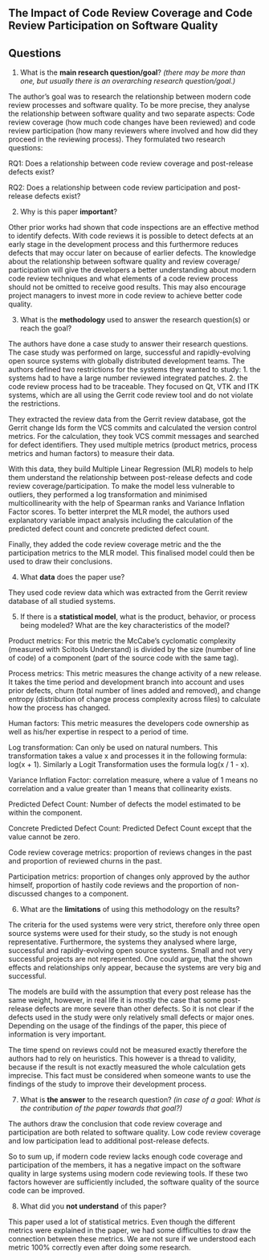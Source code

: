 ## The Impact of Code Review Coverage and Code Review Participation on Software Quality

## Questions

1. What is the **main research question/goal**? _(there may be more than one, but usually there is an overarching research question/goal.)_

The author’s goal was to research the relationship between modern code review processes and software quality. To be more precise, they analyse the relationship between software quality and two separate aspects: Code review coverage (how much code changes have been reviewed) and code review participation (how many reviewers where involved and how did they proceed in the reviewing process). They formulated two research questions:

RQ1: Does a relationship between code review coverage and post-release defects exist?

RQ2: Does a relationship between code review participation and post-release defects exist?

2. Why is this paper **important**?

Other prior works had shown that code inspections are an effective method to identify defects. With code reviews it is possible to detect defects at an early stage in the development process and this furthermore reduces defects that may occur later on because of earlier defects. 
The knowledge about the relationship between software quality and  review coverage/ participation will give the developers a better understanding about modern code review techniques and what elements of a code review process should not be omitted to receive good results. This may also encourage project managers to invest more in code review to achieve better code quality.

3. What is the **methodology** used to answer the research question(s) or reach the goal?

The authors have done a case study to answer their research questions. The case study was performed on large, successful and rapidly-evolving open source systems with globally distributed development teams. The authors defined two restrictions for the systems they wanted to study: 1. the systems had to have a large number reviewed integrated patches. 2. the code review process had to be traceable. They focused on Qt, VTK and ITK systems, which are all using the Gerrit code review tool and do not violate the restrictions. 

They extracted the review data from the Gerrit review database, got the Gerrit change Ids form the VCS commits and calculated the version control metrics. For the calculation, they took VCS commit messages and searched for defect identifiers. They used multiple metrics (product metrics, process metrics and human factors) to measure their data. 

With this data, they build Multiple Linear Regression (MLR) models to help them understand the relationship between post-release defects and code review coverage/participation. To make the model less vulnerable to outliers, they performed a log transformation and minimised multicollinearity with the help of Spearman ranks and Variance Inflation Factor scores. To better interpret the MLR model, the authors used explanatory variable impact analysis including the calculation of the predicted defect count and concrete predicted defect count. 

Finally, they added the code review coverage metric and the the participation metrics to the MLR model. This finalised model could then be used to draw their conclusions.

4. What **data** does the paper use?

They used code review data which was extracted from the Gerrit review database of all studied systems.

5. If there is a **statistical model**, what is the product, behavior, or process being modeled? What are the key characteristics of the model?

Product metrics: For this metric the McCabe’s cyclomatic complexity (measured with Scitools Understand) is divided by the size (number of line of code) of a component (part of the source code with the same tag).

Process metrics: This metric measures the change activity of a new release. It takes the time period and development branch into account and uses prior defects, churn (total number of lines added and removed), and change entropy (distribution of change process complexity across files) to calculate how the process has changed. 

Human factors: This metric measures the developers code ownership as well as his/her expertise in respect to a period of time.

Log transformation: Can only be used on natural numbers. This transformation takes a value x and processes it in the following formula: log(x + 1). Similarly a Logit Transformation uses the formula log(x / 1 - x). 

Variance Inflation Factor: correlation measure, where a value of 1 means no correlation and a value greater than 1 means that collinearity exists.

Predicted Defect Count: Number of defects the model estimated to be within the component.

Concrete Predicted Defect Count: Predicted Defect Count except that the value cannot be zero. 

Code review coverage metrics: proportion of reviews changes in the past and proportion of reviewed churns in the past. 

Participation metrics: proportion of changes only approved by the author himself, proportion of hastily code reviews and the proportion of non-discussed changes to a component. 

6. What are the **limitations** of using this methodology on the results?

The criteria for the used systems were very strict, therefore only three open source systems were used for their study, so the study is not enough representative. Furthermore, the systems they analysed where large, successful and rapidly-evolving open source systems. Small and not very successful projects are not represented. One could argue, that the shown effects and relationships only appear, because the systems are very big and successful. 

The models are build with the assumption that every post release has the same weight, however, in real life it is mostly the case that some post-release defects are more severe than other defects. So it is not clear if the defects used in the study were only relatively small defects or major ones. Depending on the usage of the findings of the paper, this piece of information is very important. 

The time spend on reviews could not be measured exactly therefore the authors had to rely on heuristics. This however is a thread to validity, because if the result is not exactly measured the whole calculation gets imprecise. This fact must be considered when someone wants to use the findings of the study to improve their development process.


7. What is **the answer** to the research question? _(in case of a goal: What is the contribution of the paper towards that goal?)_

The authors draw the conclusion that code review coverage and participation are both related to software quality. Low code review coverage and low participation lead to additional post-release defects. 

So to sum up, if modern code review lacks enough code coverage and participation of the members, it has a negative impact on the software quality in large systems using modern code reviewing tools. If these two factors however are sufficiently included, the software quality of the source code can be improved. 

8. What did you **not understand** of this paper?

This paper used a lot of statistical metrics. Even though the different metrics were explained in the paper, we had some difficulties to draw the connection between these metrics. We are not sure if we understood each metric 100% correctly even after doing some research. 
